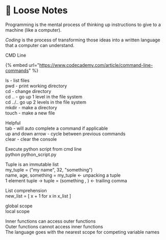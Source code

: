 # 📄 Loose Notes

Programming is the mental process of thinking up instructions to give to a machine (like a computer).

_Coding_ is the process of transforming those ideas into a written language that a computer can understand.

CMD Line

{% embed url="https://www.codecademy.com/article/command-line-commands" %}

ls - list files\
pwd - print working directory\
cd - change directory\
cd .. - go up 1 level in the file system\
cd ../.. go up 2 levels in the file system\
mkdir - make a directory\
touch - make a new file

Helpful\
tab - will auto complete a command if applicable\
up and down arrow - cycle between previous commands\
clear - clear the console

Execute python script from cmd line\
python python\_script.py

Tuple is an immutable list\
my\_tuple = ("my name", 32, "something")\
name, age, something = my\_tuple <- unpacking a tuple\
1 element tuple -> tuple = (something , ) <- trailing comma

List comprehension\
new\_list = \[ x + 1 for x in x\_list ]

global scope\
local scope

Inner functions can access outer functions\
Outer functions cannot access inner functions\
The language goes with the nearest scope for competing variable names
